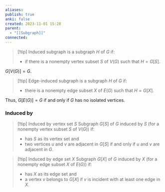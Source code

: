 ```yaml
---
aliases: 
publish: true
anki: false
created: 2023-11-01 15:28
parent:
  - "[[Subgraph]]"
connected:
---
```


> [!tip] Induced subgraph
is a subgraph $H$ of $G {}$ if: 
> - if there is a nonempty vertex subset ${} S$ of $V(G)$ such that $H = G[S]$.

$G[V(G)] = G {}$. 

> [!tip] Edge-induced subgraph
> is a subgraph ${} H$ of $G {}$ if:
> - there is a nonempty  edge subset ${} X$ of $E(G)$ such that $H = G[X] {}$. 

Thus, ${} G[E(G)] = G$ if and only if $G {}$ has no isolated vertices.


### Induced by
> [!tip] Induced by vertex set ${} S {}$
> Subgraph ${} G[S]$ of $G$ induced by $S {}$ (for a nonempty  vertex subset ${} S$ of $V(G) {}$) if:
> - has ${} S$ as its vertex set and
> - two vertices $u$ and ${} v$ are adjacent in $G[S]$ if and only if $u$ and $v$ are adjacent in $G {}$.

> [!tip] Induced by edge set ${} X {}$
> Subgraph ${} G[X] {}$ of $G$ induced by $X {}$ (for a nonempty  edge subset ${} X$ of $E{} (G) {}$) if:
> - has ${} X {}$ as its edge set and
> - a vertex ${} v$ belongs to ${} G[X]$ if $v$ is incident with at least one edge in $X$. 













